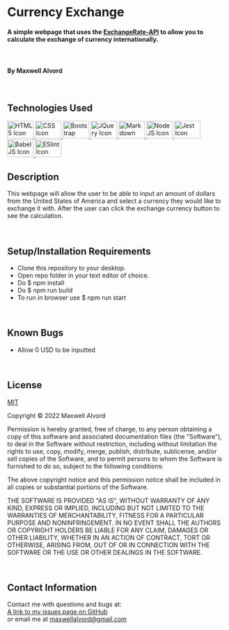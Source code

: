 # Currency Exchange

#### A simple webpage that uses the [ExchangeRate-API](https://www.exchangerate-api.com/) to allow you to calculate the exchange of currency internationally.
<br>

#### By Maxwell Alvord
<br>

## Technologies Used

<a href="https://developer.mozilla.org/en-US/docs/Learn/Getting_started_with_the_web/HTML_basics">
      <img alt="HTML 5 Icon" src="https://upload.wikimedia.org/wikipedia/commons/thumb/6/61/HTML5_logo_and_wordmark.svg/1200px-HTML5_logo_and_wordmark.svg.png"
      width="60" height="40">
  </a>
<a href="https://developer.mozilla.org/en-US/docs/Web/CSS">
      <img alt="CSS Icon" src="https://upload.wikimedia.org/wikipedia/commons/thumb/d/d5/CSS3_logo_and_wordmark.svg/1200px-CSS3_logo_and_wordmark.svg.png"
      width="60" height="40">
  </a>
<a href="https://getbootstrap.com/">
      <img alt="Bootstrap Icon" src="https://upload.wikimedia.org/wikipedia/commons/thumb/b/b2/Bootstrap_logo.svg/1200px-Bootstrap_logo.svg.png"
      width="60" height="40">
</a>
<a href="https://jquery.com/">
      <img alt="JQuery Icon" src="https://www.interviewbit.com/blog/wp-content/uploads/2021/10/jquery-logo-vertical_large_square.png"
      width="60" height="40">
  </a>
<a href="https://www.markdownguide.org/">
      <img alt="Markdown Icon" src="https://upload.wikimedia.org/wikipedia/commons/thumb/4/48/Markdown-mark.svg/1200px-Markdown-mark.svg.png"
      width="60" height="40">
  </a>
<a href="https://nodejs.org/en/">
      <img alt="Node JS Icon" src="https://upload.wikimedia.org/wikipedia/commons/thumb/d/d9/Node.js_logo.svg/1200px-Node.js_logo.svg.png"
      width="60" height="40">
  </a>
<a href="https://jestjs.io/">
      <img alt="Jest Icon" src="https://nx.dev/documentation/shared/jest-logo.png"
      width="60" height="40">
  </a>
<a href="https://babeljs.io/">
      <img alt="Babel JS Icon" src="https://upload.wikimedia.org/wikipedia/commons/thumb/0/02/Babel_Logo.svg/1200px-Babel_Logo.svg.png"
      width="60" height="40">
  </a>
<a href="https://eslint.org/">
      <img alt="ESlint Icon" src="https://cdn.freebiesupply.com/logos/large/2x/eslint-1-logo-svg-vector.svg"
      width="60" height="40">
  </a>

<br>

## Description
This webpage will allow the user to be able to input an amount of dollars from the United States of America and select a currency they would like to exchange it with. After the user can click the exchange currency button to see the calculation.

<br>

## Setup/Installation Requirements

* Clone this repository to your desktop.
* Open repo folder in your text editor of choice.
* Do $ npm install
* Do $ npm run build
* To run in browser use $ npm run start 

<br>

## Known Bugs
* Allow 0 USD to be inputted

<br>

## License
[MIT](https://opensource.org/osd)

Copyright &copy;
2022 Maxwell Alvord

Permission is hereby granted, free of charge, to any person obtaining a copy of this software and associated documentation files (the "Software"), to deal in the Software without restriction, including without limitation the rights to use, copy, modify, merge, publish, distribute, sublicense, and/or sell copies of the Software, and to permit persons to whom the Software is furnished to do so, subject to the following conditions:

The above copyright notice and this permission notice shall be included in all copies or substantial portions of the Software.

THE SOFTWARE IS PROVIDED "AS IS", WITHOUT WARRANTY OF ANY KIND, EXPRESS OR IMPLIED, INCLUDING BUT NOT LIMITED TO THE WARRANTIES OF MERCHANTABILITY, FITNESS FOR A PARTICULAR PURPOSE AND NONINFRINGEMENT. IN NO EVENT SHALL THE AUTHORS OR COPYRIGHT HOLDERS BE LIABLE FOR ANY CLAIM, DAMAGES OR OTHER LIABILITY, WHETHER IN AN ACTION OF CONTRACT, TORT OR OTHERWISE, ARISING FROM, OUT OF OR IN CONNECTION WITH THE SOFTWARE OR THE USE OR OTHER DEALINGS IN THE SOFTWARE.

<br>

## Contact Information
Contact me with questions and bugs at: <br>
[A link to my issues page on GitHub](https://github.com/maxwellalvord/maxwellalvord/issues)<br>
or email me at <a href = "mailto:maxwellalvord@gmail.com">maxwellalvord@gmail.com</a>